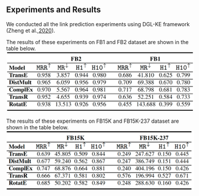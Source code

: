## Experiments and Results

We conducted all the link prediction experiments using DGL-KE framework (Zheng et al.,[2020](https://arxiv.org/pdf/2004.08532.pdf)). 

The results of these experiments on FB1 and FB2 dataset are shown in the table below. 
![This is an image](https://raw.githubusercontent.com/idirlab/freebases/main/Experiments/FB1vsFB2.png?token=GHSAT0AAAAAABM7PLAJ6JQZEAZUCSOPAYCGYVKH2VQ)

The results of these experiments on FB15K and FB15K-237 dataset are shown in the table below. 
![This is an image](https://raw.githubusercontent.com/idirlab/freebases/main/Experiments/FB15KvsFB15K-237.png?token=GHSAT0AAAAAABM7PLAJGMEJFVKBERQVNINEYVKH4OA)
